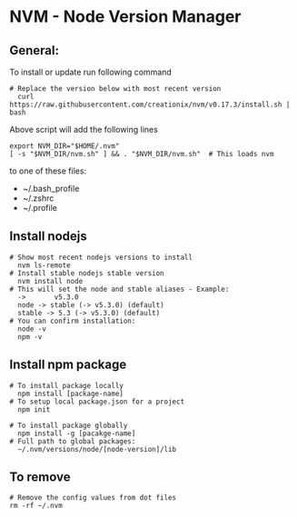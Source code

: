 # NVM - Node Version Manager

## General:
To install or update run following command
```shell
# Replace the version below with most recent version
  curl https://raw.githubusercontent.com/creationix/nvm/v0.17.3/install.sh | bash
```

Above script will add the following lines
```shell
export NVM_DIR="$HOME/.nvm"
[ -s "$NVM_DIR/nvm.sh" ] && . "$NVM_DIR/nvm.sh"  # This loads nvm
```
to one of these files:
- ~/.bash_profile
- ~/.zshrc
- ~/.profile

## Install nodejs
```shell
# Show most recent nodejs versions to install
  nvm ls-remote
# Install stable nodejs stable version
  nvm install node
# This will set the node and stable aliases - Example:
  ->       v5.3.0
  node -> stable (-> v5.3.0) (default)
  stable -> 5.3 (-> v5.3.0) (default)
# You can confirm installation:
  node -v
  npm -v
```
## Install npm package
```shell
# To install package locally
  npm install [package-name]
# To setup local package.json for a project
  npm init

# To install package globally
  npm install -g [pacakge-name]
# Full path to global packages:
  ~/.nvm/versions/node/[node-version]/lib
```

## To remove
```shell
# Remove the config values from dot files
rm -rf ~/.nvm
```
